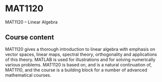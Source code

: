 # MAT1120
MAT1120 – Linear Algebra

## Course content
MAT1120 gives a thorough introduction to linear algebra with emphasis on vector spaces, linear maps, spectral theory, orthogonality and applications of this theory. MATLAB is used for illustrations and for solving numerically various problems. MAT1120 is based on, and is a natural continuation of, MAT1110, and the course is a building block for a number of advanced mathematical courses.

